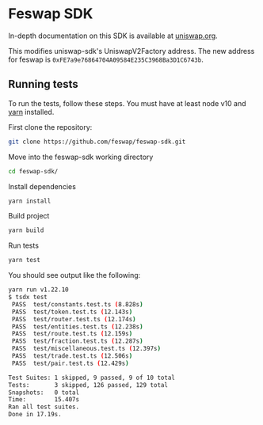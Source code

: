 # Feswap SDK

In-depth documentation on this SDK is available at [uniswap.org](https://uniswap.org/docs/v2/SDK/getting-started/).

This modifies uniswap-sdk's UniswapV2Factory address. The new address for feswap is  `0xFE7a9e76864704A09584E235C3968Ba3D1C6743b`.

## Running tests

To run the tests, follow these steps. You must have at least node v10 and [yarn](https://yarnpkg.com/) installed.

First clone the repository:

```sh
git clone https://github.com/feswap/feswap-sdk.git
```

Move into the feswap-sdk working directory

```sh
cd feswap-sdk/
```

Install dependencies

```sh
yarn install
```

Build project

```sh
yarn build
```

Run tests

```sh
yarn test
```

You should see output like the following:

```sh
yarn run v1.22.10
$ tsdx test
 PASS  test/constants.test.ts (8.828s)
 PASS  test/token.test.ts (12.143s)
 PASS  test/router.test.ts (12.174s)
 PASS  test/entities.test.ts (12.238s)
 PASS  test/route.test.ts (12.159s)
 PASS  test/fraction.test.ts (12.287s)
 PASS  test/miscellaneous.test.ts (12.397s)
 PASS  test/trade.test.ts (12.506s)
 PASS  test/pair.test.ts (12.429s)

Test Suites: 1 skipped, 9 passed, 9 of 10 total
Tests:       3 skipped, 126 passed, 129 total
Snapshots:   0 total
Time:        15.407s
Ran all test suites.
Done in 17.19s.
```
